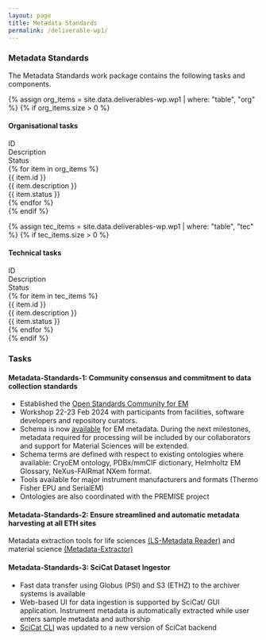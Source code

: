 ```yaml
---
layout: page
title: Metadata Standards
permalink: /deliverable-wp1/
---
```


### Metadata Standards ###

The Metadata Standards work package contains the following tasks and components.

{% assign org_items = site.data.deliverables-wp.wp1 | where: "table", "org" %}
{% if org_items.size > 0 %}
#### Organisational tasks ####
<html>
    <div class="wp-bar">
        <div class="wp-header-row">
            <div class="wp-header-col">ID</div>
            <div class="wp-header-col">Description</div>
            <div class="wp-header-col">Status</div>
        </div>
        {% for item in org_items %}
            <div class="wp-row">
                <div class="wp-col">{{ item.id }}</div>
                <div class="wp-col">{{ item.description }}</div>
                <div class="wp-col wp-status {{ item.status | downcase | replace: ' ', '-' }}">{{ item.status }}</div>
            </div>
        {% endfor %}
    </div>
</html>
{% endif %}

{% assign tec_items = site.data.deliverables-wp.wp1 | where: "table", "tec" %}
{% if tec_items.size > 0 %}
#### Technical tasks ####
<html>
    <div class="wp-bar">
        <div class="wp-header-row">
            <div class="wp-header-col">ID</div>
            <div class="wp-header-col">Description</div>
            <div class="wp-header-col">Status</div>
        </div>
        {% for item in tec_items %}
            <div class="wp-row">
                <div class="wp-col">{{ item.id }}</div>
                <div class="wp-col">{{ item.description }}</div>
                <div class="wp-col wp-status {{ item.status | downcase | replace: ' ', '-' }}">{{ item.status }}</div>
            </div>
        {% endfor %}
    </div>
</html>
{% endif %}

### Tasks ### 

#### Metadata-Standards-1: Community consensus and commitment to data collection standards ####

- Established the <a href="https://github.com/osc-em">Open Standards Community for EM</a>
- Workshop 22-23 Feb 2024 with participants from facilities, software developers and repository curators.
- Schema is now <a href="https://osc-em.github.io/OSCEM_Schemas/">available</a> for EM metadata. During the next milestones, metadata required for processing will be included by our collaborators and support for Material Sciences will be extended. 
- Schema terms are defined with respect to existing ontologies where available: CryoEM ontology, PDBx/mmCIF dictionary, Helmholtz EM Glossary, NeXus-FAIRmat NXem format.
- Tools available for major instrument manufacturers and formats (Thermo Fisher EPU and SerialEM)
- Ontologies are also coordinated with the PREMISE project 

#### Metadata-Standards-2: Ensure streamlined and automatic metadata harvesting at all ETH sites ####

Metadata extraction tools for life sciences <a href="https://github.com/SwissOpenEM/LS_Metadata_reader">(LS-Metadata Reader)</a> and material science <a href="https://github.com/SwissOpenEM/metadata-extractor">(Metadata-Extractor)</a>

#### Metadata-Standards-3: SciCat Dataset Ingestor ####

- Fast data transfer using Globus (PSI) and S3 (ETHZ) to the archiver systems is available 
- Web-based UI for data ingestion is supported by SciCat/ GUI application. Instrument metadata is automatically extracted while user enters sample metadata and authorship
- <a href="https://github.com/paulscherrerinstitute/scicat-cli">SciCat CLI</a> was updated to a new version of SciCat backend
